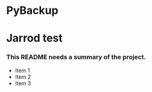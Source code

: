 # PyBackup
# Jarrod test

### This README needs a summary of the project.

* Item 1
* Item 2
* Item 3
